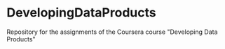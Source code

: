 # DevelopingDataProducts
Repository for the assignments of the Coursera course "Developing Data Products"
